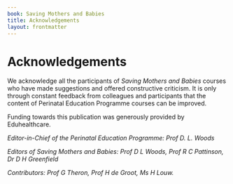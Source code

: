 ```yaml
---
book: Saving Mothers and Babies
title: Acknowledgements
layout: frontmatter
---
```


# Acknowledgements

We acknowledge all the participants of *Saving Mothers and Babies* courses who have made suggestions and offered constructive criticism. It is only through constant feedback from colleagues and participants that the content of Perinatal Education Programme courses can be improved.

Funding towards this publication was generously provided by Eduhealthcare.

*Editor-in-Chief of the Perinatal Education Programme: Prof D. L. Woods*

*Editors of Saving Mothers and Babies: Prof D L Woods, Prof R C Pattinson, Dr D H Greenfield*

*Contributors: Prof G Theron, Prof H de Groot, Ms H Louw.*

